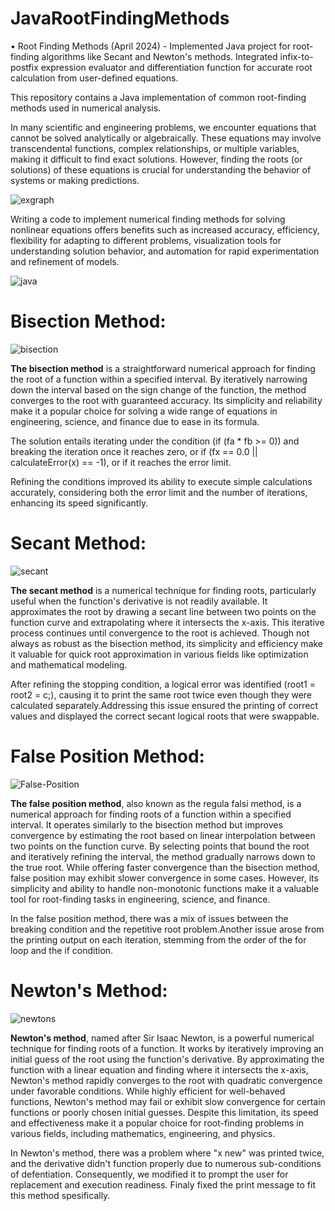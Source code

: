 # JavaRootFindingMethods

•	Root Finding Methods (April 2024) - Implemented Java project for root-finding algorithms like Secant and Newton's methods. Integrated infix-to-postfix expression evaluator and differentiation function for accurate root calculation from user-defined equations.

This repository contains a Java implementation of common root-finding methods used in numerical analysis. 

In many scientific and engineering problems, we encounter equations that cannot be solved analytically or algebraically. These equations may involve transcendental functions, complex relationships, or multiple variables, making it difficult to find exact solutions. However, finding the roots (or solutions) of these equations is crucial for understanding the behavior of systems or making predictions.

![exgraph](https://github.com/SuzyAdel/JavaRootFindingMethods/assets/128175020/ea680dbb-7bbe-4b59-8771-5fb95671fff2)

Writing a code to implement numerical finding methods for solving nonlinear equations offers benefits such as increased accuracy, efficiency, flexibility for adapting to different problems, visualization tools for understanding solution behavior, and automation for rapid experimentation and refinement of models.

![java](https://github.com/SuzyAdel/JavaRootFindingMethods/assets/128175020/893deef6-63db-4725-a20f-0fe491ce663e)


# Bisection Method:

![bisection](https://github.com/SuzyAdel/JavaRootFindingMethods/assets/128175020/7993f4bf-fa61-47d9-ba2a-fea942cccb23)

**The bisection method** is a straightforward numerical approach for finding the root of a function within a specified interval. By iteratively narrowing down the interval based on the sign change of the function, the method converges to the root with guaranteed accuracy. Its simplicity and reliability make it a popular choice for solving a wide range of equations in engineering, science, and finance due to ease in its formula.

The solution entails iterating under the condition (if (fa * fb >= 0)) and breaking the iteration once it reaches zero, or if (fx == 0.0 || calculateError(x) == -1), or if it reaches the error limit.

Refining the conditions improved its ability to execute simple calculations accurately, considering both the error limit and the number of iterations, enhancing its speed significantly.

# Secant Method:
 
![secant](https://github.com/SuzyAdel/JavaRootFindingMethods/assets/128175020/b861c351-b8aa-440e-8349-7c0728dc1a4b)

**The secant method** is a numerical technique for finding roots, particularly useful when the function's derivative is not readily available. It approximates the root by drawing a secant line between two points on the function curve and extrapolating where it intersects the x-axis. This iterative process continues until convergence to the root is achieved. Though not always as robust as the bisection method, its simplicity and efficiency make it valuable for quick root approximation in various fields like optimization and mathematical modeling.

After refining the stopping condition, a logical error was identified (root1 = root2 = c;), causing it to print the same root twice even though they were calculated separately.Addressing this issue ensured the printing of correct values and displayed the correct secant logical roots that were swappable.


# False Position Method:
 
![False-Position](https://github.com/SuzyAdel/JavaRootFindingMethods/assets/128175020/9d5c7196-1fbf-4e88-ad2f-ba1112013910)

**The false position method**, also known as the regula falsi method, is a numerical approach for finding roots of a function within a specified interval. It operates similarly to the bisection method but improves convergence by estimating the root based on linear interpolation between two points on the function curve. By selecting points that bound the root and iteratively refining the interval, the method gradually narrows down to the true root. While offering faster convergence than the bisection method, false position may exhibit slower convergence in some cases. However, its simplicity and ability to handle non-monotonic functions make it a valuable tool for root-finding tasks in engineering, science, and finance.

In the false position method, there was a mix of issues between the breaking condition and the repetitive root problem.Another issue arose from the printing output on each iteration, stemming from the order of the for loop and the if condition.

# Newton's Method:

![newtons](https://github.com/SuzyAdel/JavaRootFindingMethods/assets/128175020/6f142dff-374e-4220-b369-dda4ba2d716a)

**Newton's method**, named after Sir Isaac Newton, is a powerful numerical technique for finding roots of a function. It works by iteratively improving an initial guess of the root using the function's derivative. By approximating the function with a linear equation and finding where it intersects the x-axis, Newton's method rapidly converges to the root with quadratic convergence under favorable conditions. While highly efficient for well-behaved functions, Newton's method may fail or exhibit slow convergence for certain functions or poorly chosen initial guesses. Despite this limitation, its speed and effectiveness make it a popular choice for root-finding problems in various fields, including mathematics, engineering, and physics.

In Newton's method, there was a problem where "x new" was printed twice, and the derivative didn't function properly due to numerous sub-conditions of defentiation. Consequently, we modified it to prompt the user for replacement and execution readiness. Finaly fixed the print message to fit this method spesifically.
